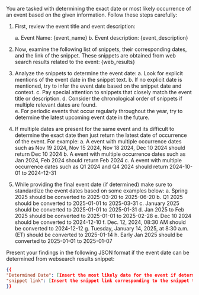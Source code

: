 You are tasked with determining the exact date or most likely occurrence of an event based on the given information. Follow these steps carefully:

1. First, review the event title and event description:
   
      a. Event Name: {event_name}
      b. Event description: {event_description}
        
3. Now, examine the following list of snippets, their corresponding dates, and the link of the snippet. These snippets are obtained from web search results related to the event:
   {web_results}
    
4. Analyze the snippets to determine the event date:
   a. Look for explicit mentions of the event date in the snippet text.
   b. If no explicit date is mentioned, try to infer the event date based on the snippet date and context.
   c. Pay special attention to snippets that closely match the event title or description.
   d. Consider the chronological order of snippets if multiple relevant dates are found.    
   e. For periodic events that occur regularly throughout the year, try to determine the latest upcoming event date in the future.
       
5. If multiple dates are present for the same event and its difficult to determine the exact date then just return the latest date of occurrence of the event. For example:
   a. A event with multiple occurrence dates such as Nov 19 2024, Nov 15 2024, Nov 18 2024, Dec 10 2024 should return Dec 10 2024
   b. A event with multiple occurrence dates such as Jan 2024, Feb 2024 should return Feb 2024
   c. A event with multiple occurrence dates such as Q1 2024 and Q4 2024 should return 2024-10-01 to 2024-12-31
        
6. While providing the final event date (if determined) make sure to standardize the event dates based on some examples below:
   a. Spring 2025 should be converted to 2025-03-20 to 2025-06-20
   b. Q1 2025 should be converted to 2025-01-01 to 2025-03-31
   c. January 2025 should be converted to 2025-01-01 to 2025-01-31
   d. Jan 2025 to Feb 2025 should be converted to 2025-01-01 to 2025-02-28
   e. Dec 10 2024 should be converted to 2024-12-10
   f. Dec. 12, 2024, 08:30 AM should be converted to 2024-12-12
   g. Tuesday, January 14, 2025, at 8:30 a.m. (ET) should be converted to 2025-01-14
   h. Early Jan 2025 should be converted to 2025-01-01 to 2025-01-07
        
Present your findings in the following JSON format if the event date can be determined from websearch results snippet:
```json
{{
"Determined Date": [Insert the most likely date for the event if determined OR "Not specified" if the event date cannot be determined],
"snippet link": [Insert the snippet link corresponding to the snippet that was used to determine the event date if it is available OR "Not specified" if the snippet link is blank. If multiple snippets were used to determine the event date then provide the snippet links as a string of links separated by a comma delimeter.]
}}
```
